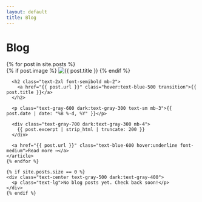 ```yaml
---
layout: default
title: Blog
---
```


<div class="max-w-4xl mx-auto px-4 pt-8 pb-16">
  <h1 class="text-4xl font-bold mb-8 text-center">Blog</h1>
  
  <div class="space-y-8">
    {% for post in site.posts %}
    <article class="bg-white dark:bg-gray-800 rounded-lg shadow hover:shadow-lg transition p-6">
      {% if post.image %}
      <img src="{{ post.image }}" alt="{{ post.title }}" class="w-full h-48 object-cover rounded-lg mb-4">
      {% endif %}
      
      <h2 class="text-2xl font-semibold mb-2">
        <a href="{{ post.url }}" class="hover:text-blue-500 transition">{{ post.title }}</a>
      </h2>
      
      <p class="text-gray-600 dark:text-gray-300 text-sm mb-3">{{ post.date | date: "%B %-d, %Y" }}</p>
      
      <div class="text-gray-700 dark:text-gray-300 mb-4">
        {{ post.excerpt | strip_html | truncate: 200 }}
      </div>
      
      <a href="{{ post.url }}" class="text-blue-600 hover:underline font-medium">Read more →</a>
    </article>
    {% endfor %}
    
    {% if site.posts.size == 0 %}
    <div class="text-center text-gray-500 dark:text-gray-400">
      <p class="text-lg">No blog posts yet. Check back soon!</p>
    </div>
    {% endif %}
  </div>
</div>